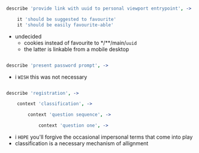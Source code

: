 
```coffee

describe 'provide link with uuid to personal viewport entrypoint', -> 

    it 'should be suggested to favourite'
    it 'should be easily favourite-able'

```
* undecided 
    * cookies instead of favourite to */**/main/`uuid`
    * the latter is linkable from a mobile desktop



```coffee

describe 'present password prompt', -> 


```
* i `WISH` this was not necessary


```coffee

describe 'registration', -> 

    context 'classification', -> 

        context 'question sequence', -> 

            context 'question one', -> 


```
* i `HOPE` you'll forgive the occasional impersonal terms that come into play
* classification is a necessary mechanism of allignment

